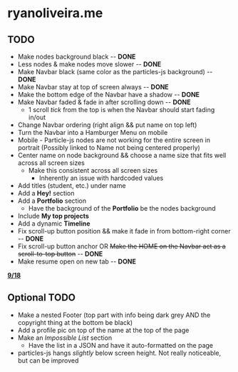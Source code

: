 # ryanoliveira.me

## TODO
* Make nodes background black -- **DONE**
* Less nodes & make nodes move slower -- **DONE**
* Make Navbar black (same color as the particles-js background) -- **DONE**
* Make Navbar stay at top of screen always -- **DONE**
* Make the bottom edge of the Navbar have a shadow -- **DONE**
* Make Navbar faded & fade in after scrolling down -- **DONE**
  * 1 scroll *tick* from the top is when the Navbar should start fading in/out
* Change Navbar ordering (right align && put name on top left)
* Turn the Navbar into a Hamburger Menu on mobile
* Mobile - Particle-js nodes are not working for the entire screen in portrait (Possibly linked to Name not being centered properly)
* Center name on node background && choose a name size that fits well across all screen sizes
  * Make this consistent across all screen sizes
    * Inherently an issue with hardcoded values
* Add titles (student, etc.) under name
* Add a **Hey!** section
* Add a **Portfolio** section
  * Have the background of the **Portfolio** be the nodes background
* Include **My top projects**
* Add a dynamic **Timeline**
* Fix scroll-up button position && make it fade in from bottom-right corner -- **DONE**
* Fix scroll-up button anchor OR ~~Make the HOME on the Navbar act as a scroll-to-top button~~ -- **DONE**
* Make resume open on new tab -- **DONE**

**<u>
9/18
</u>**

## Optional TODO
* Make a nested Footer (top part with info being dark grey AND the copyright thing at the bottom be black)
* Add a profile pic on top of the name at the top of the page
* Make an *Impossible List* section
  * Have the list in a JSON and have it auto-formatted on the page
* particles-js hangs *slightly* below screen height. Not really noticeable, but can be improved